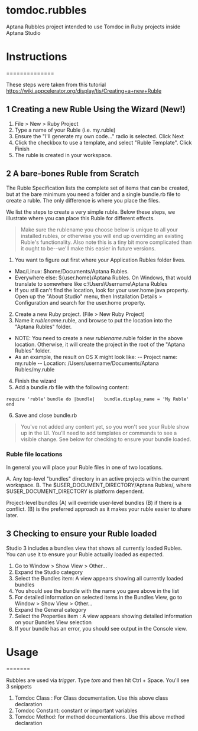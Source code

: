 tomdoc.rubbles
==============

Aptana Rubbles project intended to use Tomdoc in Ruby projects inside Aptana Studio

# Instructions
==============

These steps were taken from this tutorial https://wiki.appcelerator.org/display/tis/Creating+a+new+Ruble

## 1 Creating a new Ruble Using the Wizard (New!)

1. File > New > Ruby Project
2. Type a name of your Ruble (i.e. my.ruble)
3. Ensure the "I'll generate my own code..." radio is selected. Click Next
4. Click the checkbox to use a template, and select "Ruble Template". Click Finish
5. The ruble is created in your workspace.


## 2 A bare-bones Ruble from Scratch
The Ruble Specification lists the complete set of items that can be created, but at the bare minimum you need a folder and a single bundle.rb file to create a ruble. The only difference is where you place the files.

We list the steps to create a very simple ruble. Below these steps, we illustrate where you can place this Ruble for different effects.

> Make sure the rublename you choose below is unique to all your installed rubles, or otherwise you will end up overriding an existing Ruble's functionality. Also note this is a tiny bit more complicated than it ought to be--we'll make this easier in future versions.

1. You want to figure out first where your Application Rubles folder lives.
- Mac/Linux: $home/Documents/Aptana Rubles.
- Everywhere else: ${user.home}/Aptana Rubles. On Windows, that would translate to somewhere like c:\Users\Username\Aptana Rubles
- If you still can't find the location, look for your user.home java property. Open up the "About Studio" menu, then Installation Details > Configuration and search for the user.home property.

2. Create a new Ruby project. (File > New Ruby Project)
3. Name it _rublename_.ruble, and browse to put the location into the "Aptana Rubles" folder.
- NOTE: You need to create a new _rublename_.ruble folder in the above location. Otherwise, it will create the project in the root of the "Aptana Rubles" folder.
- As an example, the result on OS X might look like:
-- Project name: my.ruble
-- Location: /Users/username/Documents/Aptana Rubles/my.ruble
4. Finish the wizard
5. Add a bundle.rb file with the following content: 

`require 'ruble'`
`bundle do |bundle|`
`   bundle.display_name = 'My Ruble'`
`end`

6. Save and close bundle.rb
	
> You've not added any content yet, so you won't see your Ruble show up in the UI. You'll need to add templates or commands to see a visible change. See below for checking to ensure your bundle loaded.

### Ruble file locations
In general you will place your Ruble files in one of two locations.

A. Any top-level "bundles" directory in an active projects within the current workspace.
B. The $USER_DOCUMENT_DIRECTORY/Aptana Rubles/, where $USER_DOCUMENT_DIRECTORY is platform dependent.

Project-level bundles (A) will override user-level bundles (B) if there is a conflict. (B) is the preferred approach as it makes your ruble easier to share later.

## 3 Checking to ensure your Ruble loaded
Studio 3 includes a bundles view that shows all currently loaded Rubles. You can use it to ensure your Ruble actually loaded as expected.

1. Go to Window > Show View > Other...
2. Expand the Studio category
3. Select the Bundles item: A view appears showing all currently loaded bundles
4. You should see the bundle with the name you gave above in the list
5. For detailed information on selected items in the Bundles View, go to Window > Show View > Other...
6. Expand the General category
7. Select the Properties item : A view appears showing detailed information on your Bundles View selection
8. If your bundle has an error, you should see output in the Console view.
 
# Usage
=======

Rubbles are used via _trigger_. Type _tom_ and then hit Ctrl + Space.
You'll see 3 snippets
1. Tomdoc Class : For Class documentation. Use this above class declaration
2. Tomdoc Constant: constant or important variables
3. Tomdoc Method: for method documentations. Use this above method declaration

